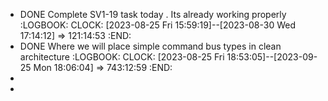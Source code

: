 - DONE Complete SV1-19 task today . Its already working properly
  :LOGBOOK:
  CLOCK: [2023-08-25 Fri 15:59:19]--[2023-08-30 Wed 17:14:12] =>  121:14:53
  :END:
- DONE Where we will place simple command bus types in clean architecture
  :LOGBOOK:
  CLOCK: [2023-08-25 Fri 18:53:05]--[2023-09-25 Mon 18:06:04] =>  743:12:59
  :END:
-
-
